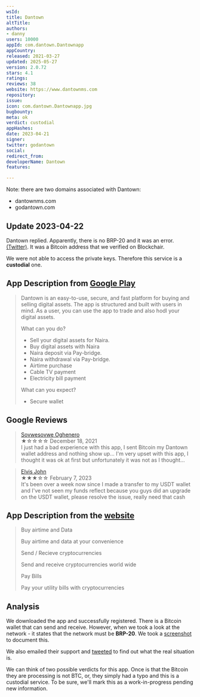 ```yaml
---
wsId: 
title: Dantown
altTitle: 
authors:
- danny
users: 10000
appId: com.dantown.Dantownapp
appCountry: 
released: 2021-03-27
updated: 2025-05-27
version: 2.0.72
stars: 4.1
ratings: 
reviews: 38
website: https://www.dantownms.com
repository: 
issue: 
icon: com.dantown.Dantownapp.jpg
bugbounty: 
meta: ok
verdict: custodial
appHashes: 
date: 2023-04-21
signer: 
twitter: godantown
social: 
redirect_from: 
developerName: Dantown
features: 

---
```


Note: there are two domains associated with Dantown: 

- dantownms.com 
- godantown.com

## Update 2023-04-22

Dantown replied. Apparently, there is no BRP-20 and it was an error. [(Twitter)](https://twitter.com/godantown/status/1649438834344484864). It was a Bitcoin address that we verified on Blockchair. 

We were not able to access the private keys. Therefore this service is a **custodial** one.

## App Description from [Google Play](https://play.google.com/store/apps/details?id=com.dantown.Dantownapp&gl=us) 

> Dantown is an easy-to-use, secure, and fast platform for buying and selling digital assets. The app is structured and built with users in mind. As a user, you can use the app to trade and also hodl your digital assets.
>
> What can you do?
> - Sell your digital assets for Naira.
> - Buy digital assets with Naira
> - Naira deposit via Pay-bridge.
> - Naira withdrawal via Pay-bridge.
> - Airtime purchase
> - Cable TV payment
> - Electricity bill payment
>
> What can you expect?
> - Secure wallet

## Google Reviews 

> [Sovwesovwe Oghenero](https://play.google.com/store/apps/details?id=com.dantown.Dantownapp&gl=us)<br>
  ★☆☆☆☆ December 18, 2021 <br>
       I just had a bad experience with this app, I sent Bitcoin my Dantown wallet address and nothing show up... I'm very upset with this app, I thought it was ok at first but unfortunately it was not as I thought...

> [Elvis John](https://play.google.com/store/apps/details?id=com.dantown.Dantownapp&gl=us)<br>
  ★★★☆☆ February 7, 2023 <br>
       It's been over a week now since I made a transfer to my USDT wallet and I've not seen my funds reflect because you guys did an upgrade on the USDT wallet, please resolve the issue, really need that cash

## App Description from the [website](https://godantown.com/) 

> Buy airtime and Data
>
> Buy airtime and data at your convenience
>
> Send / Recieve cryptocurrencies
> 
> Send and receive cryptocurrencies world wide
>
> Pay Bills
>
> Pay your utility bills with cryptocurrencies

## Analysis 

We downloaded the app and successfully registered. There is a Bitcoin wallet that can send and receive. However, when we took a look at the network - it states that the network must be **BRP-20**. We took a [screenshot](https://twitter.com/BitcoinWalletz/status/1649357857589182464/photo/4) to document this. 

We also emailed their support and [tweeted](https://twitter.com/BitcoinWalletz/status/1649358675021291526) to find out what the real situation is.  

We can think of two possible verdicts for this app. Once is that the Bitcoin they are processing is not BTC, or, they simply had a typo and this is a custodial service. To be sure, we'll mark this as a work-in-progress pending new information.   
